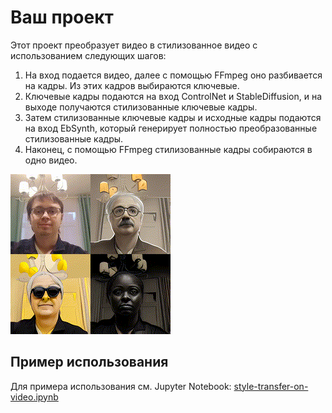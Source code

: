 # Ваш проект

Этот проект преобразует видео в стилизованное видео с использованием следующих шагов:

1. На вход подается видео, далее с помощью FFmpeg оно разбивается на кадры. Из этих кадров выбираются ключевые.
2. Ключевые кадры подаются на вход ControlNet и StableDiffusion, и на выходе получаются стилизованные ключевые кадры.
3. Затем стилизованные ключевые кадры и исходные кадры подаются на вход EbSynth, который генерирует полностью преобразованные стилизованные кадры.
4. Наконец, с помощью FFmpeg стилизованные кадры собираются в одно видео.

![Maks 2x2 GIF](./static/maks-2x2.gif)


## Пример использования

Для примера использования см. Jupyter Notebook: [style-transfer-on-video.ipynb](./style-transfer-on-video.ipynb)
